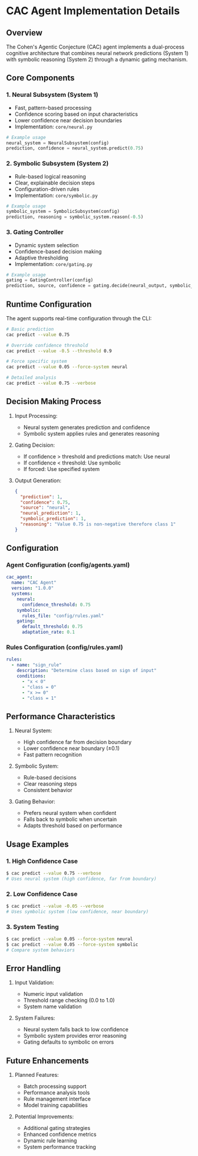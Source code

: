 # CAC Agent Implementation Details

## Overview

The Cohen's Agentic Conjecture (CAC) agent implements a dual-process cognitive architecture that combines neural network predictions (System 1) with symbolic reasoning (System 2) through a dynamic gating mechanism.

## Core Components

### 1. Neural Subsystem (System 1)
- Fast, pattern-based processing
- Confidence scoring based on input characteristics
- Lower confidence near decision boundaries
- Implementation: `core/neural.py`

```python
# Example usage
neural_system = NeuralSubsystem(config)
prediction, confidence = neural_system.predict(0.75)
```

### 2. Symbolic Subsystem (System 2)
- Rule-based logical reasoning
- Clear, explainable decision steps
- Configuration-driven rules
- Implementation: `core/symbolic.py`

```python
# Example usage
symbolic_system = SymbolicSubsystem(config)
prediction, reasoning = symbolic_system.reason(-0.5)
```

### 3. Gating Controller
- Dynamic system selection
- Confidence-based decision making
- Adaptive thresholding
- Implementation: `core/gating.py`

```python
# Example usage
gating = GatingController(config)
prediction, source, confidence = gating.decide(neural_output, symbolic_output)
```

## Runtime Configuration

The agent supports real-time configuration through the CLI:

```bash
# Basic prediction
cac predict --value 0.75

# Override confidence threshold
cac predict --value -0.5 --threshold 0.9

# Force specific system
cac predict --value 0.05 --force-system neural

# Detailed analysis
cac predict --value 0.75 --verbose
```

## Decision Making Process

1. Input Processing:
   - Neural system generates prediction and confidence
   - Symbolic system applies rules and generates reasoning

2. Gating Decision:
   - If confidence > threshold and predictions match: Use neural
   - If confidence < threshold: Use symbolic
   - If forced: Use specified system

3. Output Generation:
   ```json
   {
     "prediction": 1,
     "confidence": 0.75,
     "source": "neural",
     "neural_prediction": 1,
     "symbolic_prediction": 1,
     "reasoning": "Value 0.75 is non-negative therefore class 1"
   }
   ```

## Configuration

### Agent Configuration (config/agents.yaml)
```yaml
cac_agent:
  name: "CAC Agent"
  version: "1.0.0"
  systems:
    neural:
      confidence_threshold: 0.75
    symbolic:
      rules_file: "config/rules.yaml"
    gating:
      default_threshold: 0.75
      adaptation_rate: 0.1
```

### Rules Configuration (config/rules.yaml)
```yaml
rules:
  - name: "sign_rule"
    description: "Determine class based on sign of input"
    conditions:
      - "x < 0"
      - "class = 0"
      - "x >= 0"
      - "class = 1"
```

## Performance Characteristics

1. Neural System:
   - High confidence far from decision boundary
   - Lower confidence near boundary (±0.1)
   - Fast pattern recognition

2. Symbolic System:
   - Rule-based decisions
   - Clear reasoning steps
   - Consistent behavior

3. Gating Behavior:
   - Prefers neural system when confident
   - Falls back to symbolic when uncertain
   - Adapts threshold based on performance

## Usage Examples

### 1. High Confidence Case
```bash
$ cac predict --value 0.75 --verbose
# Uses neural system (high confidence, far from boundary)
```

### 2. Low Confidence Case
```bash
$ cac predict --value -0.05 --verbose
# Uses symbolic system (low confidence, near boundary)
```

### 3. System Testing
```bash
$ cac predict --value 0.05 --force-system neural
$ cac predict --value 0.05 --force-system symbolic
# Compare system behaviors
```

## Error Handling

1. Input Validation:
   - Numeric input validation
   - Threshold range checking (0.0 to 1.0)
   - System name validation

2. System Failures:
   - Neural system falls back to low confidence
   - Symbolic system provides error reasoning
   - Gating defaults to symbolic on errors

## Future Enhancements

1. Planned Features:
   - Batch processing support
   - Performance analysis tools
   - Rule management interface
   - Model training capabilities

2. Potential Improvements:
   - Additional gating strategies
   - Enhanced confidence metrics
   - Dynamic rule learning
   - System performance tracking

